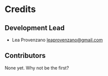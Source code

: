 # Credits


## Development Lead

-   Lea Provenzano <leaprovenzano@gmail.com>

## Contributors


None yet. Why not be the first?
